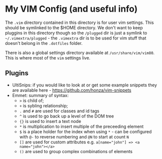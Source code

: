 # My VIM Config (and useful info)

The `.vim` directory contained in this directory is for user vim settings. This
should be symlinked to the \$HOME directory. We don't want to keep pluggins in
this directory though so the `/plugged` dir is just a symlink to
`~/.vimextra/plugged` - the `.vimextra` dir is to be used for vim stuff that
doesn't belong in the `.dotfiles` folder.

There is also a global settings directory available at `/usr/share/vim/vim80`.
This is where most of the `vim` settings live.

## Plugins

- UltiSnips: if you would like to look at or get some example snippets they are
  available here - https://github.com/honza/vim-snippets
- Emmet: summary of syntax:
  - `>` is child of;
  - `+` is sybling relationship;
  - `.` and `#` are used for classes and id tags
  - `^` is used to go back up a level of the DOM tree
  - `{}` is used to insert a text node
  - `*` is multiplication to insert multiple of the preceeding element
  - `$` is a place holder for the index when using `*` - can be configured with
    `@-` to reverse numbering and `@N` to start at count `N`
  - `[]` are used for custom attributes e.g. `a[name="john"] => <a
    name="john"></a>`
  - `()` are used to group complex combinations of elements
